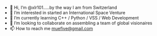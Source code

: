 - 👋 Hi, I’m @xlr101.....by the way I am from Switzerland
- 👀 I’m interested in started an International Space Venture 
- 🌱 I’m currently learning C++ / Python / VSS / Web Development
- 💞️ I’m looking to collaborate on assembling a team of global visionaires
- 📫 How to reach me muefive@gmail.com
<!---
xlr101/xlr101 is a ✨ special ✨ repository because its `README.md` (this file) appears on your GitHub profile.
You can click the Preview link to take a look at your changes.
--->

